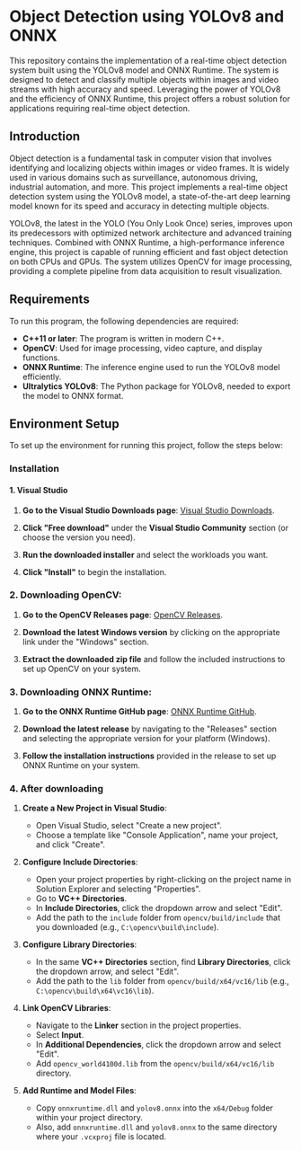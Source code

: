# Object Detection using YOLOv8 and ONNX

This repository contains the implementation of a real-time object detection system built using the YOLOv8 model and ONNX Runtime. The system is designed to detect and classify multiple objects within images and video streams with high accuracy and speed. Leveraging the power of YOLOv8 and the efficiency of ONNX Runtime, this project offers a robust solution for applications requiring real-time object detection.

## Introduction

Object detection is a fundamental task in computer vision that involves identifying and localizing objects within images or video frames. It is widely used in various domains such as surveillance, autonomous driving, industrial automation, and more. This project implements a real-time object detection system using the YOLOv8 model, a state-of-the-art deep learning model known for its speed and accuracy in detecting multiple objects.

YOLOv8, the latest in the YOLO (You Only Look Once) series, improves upon its predecessors with optimized network architecture and advanced training techniques. Combined with ONNX Runtime, a high-performance inference engine, this project is capable of running efficient and fast object detection on both CPUs and GPUs. The system utilizes OpenCV for image processing, providing a complete pipeline from data acquisition to result visualization.

## Requirements

To run this program, the following dependencies are required:

- **C++11 or later**: The program is written in modern C++.
- **OpenCV**: Used for image processing, video capture, and display functions.
- **ONNX Runtime**: The inference engine used to run the YOLOv8 model efficiently.
- **Ultralytics YOLOv8**: The Python package for YOLOv8, needed to export the model to ONNX format.

## Environment Setup

To set up the environment for running this project, follow the steps below:

### Installation

#### 1. Visual Studio

1. **Go to the Visual Studio Downloads page**: [Visual Studio Downloads](https://visualstudio.microsoft.com/downloads/).

2. **Click "Free download"** under the **Visual Studio Community** section (or choose the version you need).

3. **Run the downloaded installer** and select the workloads you want.

4. **Click "Install"** to begin the installation.

### 2. Downloading OpenCV:

1. **Go to the OpenCV Releases page**: [OpenCV Releases](https://opencv.org/releases/).

2. **Download the latest Windows version** by clicking on the appropriate link under the "Windows" section.

3. **Extract the downloaded zip file** and follow the included instructions to set up OpenCV on your system.

### 3. Downloading ONNX Runtime:

1. **Go to the ONNX Runtime GitHub page**: [ONNX Runtime GitHub](https://github.com/microsoft/onnxruntime).

2. **Download the latest release** by navigating to the "Releases" section and selecting the appropriate version for your platform (Windows).

3. **Follow the installation instructions** provided in the release to set up ONNX Runtime on your system.

### 4. After downloading

1. **Create a New Project in Visual Studio**:
   - Open Visual Studio, select "Create a new project".
   - Choose a template like "Console Application", name your project, and click "Create".

2. **Configure Include Directories**:
   - Open your project properties by right-clicking on the project name in Solution Explorer and selecting "Properties".
   - Go to **VC++ Directories**.
   - In **Include Directories**, click the dropdown arrow and select "Edit".
   - Add the path to the `include` folder from `opencv/build/include` that you downloaded (e.g., `C:\opencv\build\include`).

3. **Configure Library Directories**:
   - In the same **VC++ Directories** section, find **Library Directories**, click the dropdown arrow, and select "Edit".
   - Add the path to the `lib` folder from `opencv/build/x64/vc16/lib` (e.g., `C:\opencv\build\x64\vc16\lib`).

4. **Link OpenCV Libraries**:
   - Navigate to the **Linker** section in the project properties.
   - Select **Input**.
   - In **Additional Dependencies**, click the dropdown arrow and select "Edit".
   - Add `opencv_world4100d.lib` from the `opencv/build/x64/vc16/lib` directory.

5. **Add Runtime and Model Files**:
   - Copy `onnxruntime.dll` and `yolov8.onnx` into the `x64/Debug` folder within your project directory.
   - Also, add `onnxruntime.dll` and `yolov8.onnx` to the same directory where your `.vcxproj` file is located.

